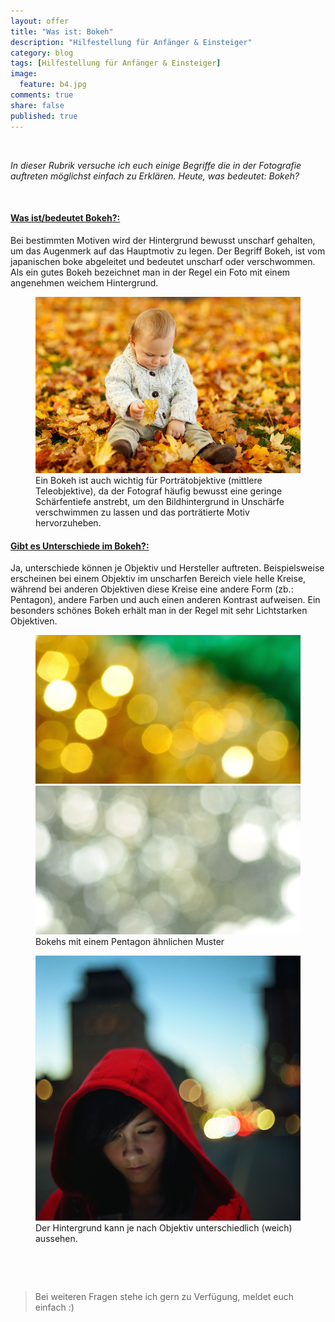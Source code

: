 ```yaml
---
layout: offer
title: "Was ist: Bokeh"
description: "Hilfestellung für Anfänger & Einsteiger"
category: blog
tags: [Hilfestellung für Anfänger & Einsteiger]
image:
  feature: b4.jpg
comments: true
share: false
published: true
---
```

 
  


    



*In dieser Rubrik versuche ich euch einige Begriffe die in der Fotografie auftreten möglichst einfach zu Erklären. Heute, was bedeutet: Bokeh?* 
 
  


    







#### <a name="fenced-code-block"><u>Was ist/bedeutet Bokeh?:</u></a>

Bei bestimmten Motiven wird der Hintergrund bewusst unscharf gehalten, um das Augenmerk auf das Hauptmotiv zu legen.
Der Begriff Bokeh, ist vom japanischen boke abgeleitet und bedeutet unscharf oder verschwommen. Als ein gutes Bokeh bezeichnet man in der Regel ein Foto mit einem angenehmen weichem Hintergrund.



<figure>
<img src="/images/b8.jpg"/>
<figcaption>Ein Bokeh ist auch wichtig für Porträtobjektive (mittlere Teleobjektive), da der Fotograf häufig bewusst eine geringe Schärfentiefe anstrebt, um den Bildhintergrund in Unschärfe verschwimmen zu lassen und das porträtierte Motiv hervorzuheben.</figcaption>
</figure>




#### <a name="fenced-code-block"><u>Gibt es Unterschiede im Bokeh?:</u></a>

Ja, unterschiede können je Objektiv und Hersteller auftreten. Beispielsweise erscheinen bei einem Objektiv im unscharfen Bereich viele helle Kreise, während bei anderen Objektiven diese Kreise eine andere Form (zb.: Pentagon), andere Farben und auch einen anderen Kontrast aufweisen. 
Ein besonders schönes Bokeh erhält man in der Regel mit sehr Lichtstarken Objektiven.

<figure class="half">
	<img src="/images/b6.jpg">
	<img src="/images/b7.jpg">
	<figcaption>Bokehs mit einem Pentagon ähnlichen Muster</figcaption>
</figure>
 
  
<figure>
<img src="/images/b5.jpg"/>
<figcaption>Der Hintergrund kann je nach Objektiv unterschiedlich (weich) aussehen.
</figcaption>
</figure>


    



 
  


    





> Bei weiteren Fragen stehe ich gern zu Verfügung, meldet euch einfach :)
